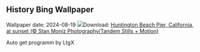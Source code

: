 ## History Bing Wallpaper
Wallpaper date: 2024-08-19
![](https://www.bing.com/th?id=OHR.HuntingtonBeach_EN-US9892577517_UHD.jpg&w=1000)Download: [Huntington Beach Pier, California, at sunset (© Stan Moniz Photography/Tandem Stills + Motion)](https://www.bing.com/th?id=OHR.HuntingtonBeach_EN-US9892577517_UHD.jpg)

Auto get programm by LtgX

